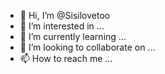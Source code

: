 - 👋 Hi, I’m @Sisilovetoo
- 👀 I’m interested in ...
- 🌱 I’m currently learning ...
- 💞️ I’m looking to collaborate on ...
- 📫 How to reach me ...

<!---
Sisilovetoo/Sisilovetoo is a ✨ special ✨ repository because its `README.md` (this file) appears on your GitHub profile.
You can click the Preview link to take a look at your changes.
--->
